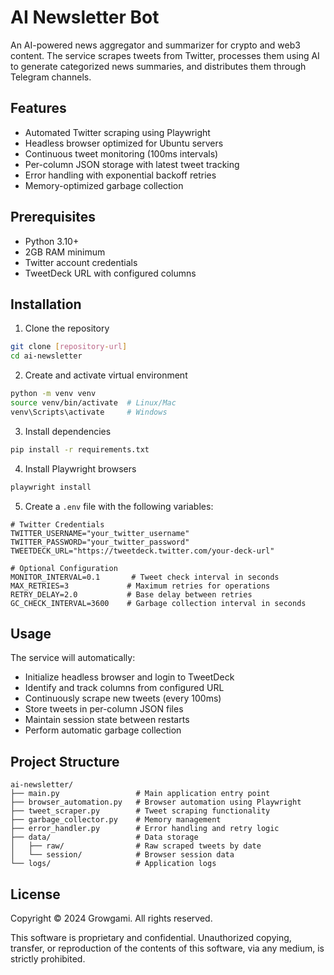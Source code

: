 # AI Newsletter Bot

An AI-powered news aggregator and summarizer for crypto and web3 content. The service scrapes tweets from Twitter, processes them using AI to generate categorized news summaries, and distributes them through Telegram channels.

## Features

- Automated Twitter scraping using Playwright
- Headless browser optimized for Ubuntu servers
- Continuous tweet monitoring (100ms intervals)
- Per-column JSON storage with latest tweet tracking
- Error handling with exponential backoff retries
- Memory-optimized garbage collection

## Prerequisites

- Python 3.10+
- 2GB RAM minimum
- Twitter account credentials
- TweetDeck URL with configured columns

## Installation

1. Clone the repository
```bash
git clone [repository-url]
cd ai-newsletter
```

2. Create and activate virtual environment
```bash
python -m venv venv
source venv/bin/activate  # Linux/Mac
venv\Scripts\activate     # Windows
```

3. Install dependencies
```bash
pip install -r requirements.txt
```

4. Install Playwright browsers
```bash
playwright install
```

5. Create a `.env` file with the following variables:
```env
# Twitter Credentials
TWITTER_USERNAME="your_twitter_username"
TWITTER_PASSWORD="your_twitter_password"
TWEETDECK_URL="https://tweetdeck.twitter.com/your-deck-url"

# Optional Configuration
MONITOR_INTERVAL=0.1       # Tweet check interval in seconds
MAX_RETRIES=3             # Maximum retries for operations
RETRY_DELAY=2.0           # Base delay between retries
GC_CHECK_INTERVAL=3600    # Garbage collection interval in seconds
```

## Usage

The service will automatically:
- Initialize headless browser and login to TweetDeck
- Identify and track columns from configured URL
- Continuously scrape new tweets (every 100ms)
- Store tweets in per-column JSON files
- Maintain session state between restarts
- Perform automatic garbage collection

## Project Structure

```
ai-newsletter/
├── main.py                 # Main application entry point
├── browser_automation.py   # Browser automation using Playwright
├── tweet_scraper.py        # Tweet scraping functionality
├── garbage_collector.py    # Memory management
├── error_handler.py        # Error handling and retry logic
├── data/                   # Data storage
│   ├── raw/                # Raw scraped tweets by date
│   └── session/            # Browser session data
└── logs/                   # Application logs
```

## License

Copyright © 2024 Growgami. All rights reserved.

This software is proprietary and confidential. Unauthorized copying, transfer, or reproduction of the contents of this software, via any medium, is strictly prohibited.
